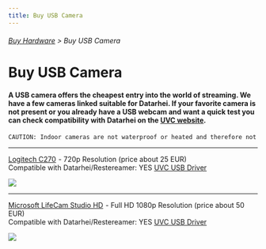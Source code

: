 ```yaml
---
title: Buy USB Camera
---
```

###### [Buy Hardware](../wiki/buy-hardware-index.html) > Buy USB Camera

# Buy USB Camera

#### A USB camera offers the cheapest entry into the world of streaming. We have a few cameras linked suitable for Datarhei. If your favorite camera is not present or you already have a USB webcam and want a quick test you can check compatibility with Datarhei on the <a target= "_blank" href="http://www.ideasonboard.org/uvc/#devices">UVC website</a>.

```sh
CAUTION: Indoor cameras are not waterproof or heated and therefore not suitable for outdoor use.
```

***
<a target= "_blank" rel="nofollow" href="http://www.amazon.de/gp/offer-listing/B003PAOAWG/ref=as_li_tl?ie=UTF8&camp=1638&creative=6742&creativeASIN=B003PAOAWG&linkCode=am2&tag=httpwwwdatarh-21">Logitech C270</a><img src="http://ir-de.amazon-adsystem.com/e/ir?t=httpwwwdatarh-21&l=am2&o=3&a=B003PAOAWG" width="1" height="1" border="0" alt="" style="border:none !important; margin:0px !important;" /> - 720p Resolution (price about 25 EUR)   
Compatible with Datarhei/Restereamer: YES <a target= "_blank" href="http: //www.ideasonboard.org/uvc/#devices">UVC USB Driver</a>

<a target= "_blank" rel="nofollow" href="http://www.amazon.de/gp/offer-listing/B003PAOAWG/ref=as_li_tl?ie=UTF8&camp=1638&creative=6742&creativeASIN=B003PAOAWG&linkCode=am2&tag=httpwwwdatarh-21"><img border="0" src="http://ws-eu.amazon-adsystem.com/widgets/q?_encoding=UTF8&ASIN=B003PAOAWG&Format=_SL250_&ID=AsinImage&MarketPlace=DE&ServiceVersion=20070822&WS=1&tag=httpwwwdatarh-21" ></a><img src="http://ir-de.amazon-adsystem.com/e/ir?t=httpwwwdatarh-21&l=as2&o=3&a=B003PAOAWG" width="1" height="1" border="0" alt="" style="border:none !important; margin:0px !important;" />

***
<a target= "_blank" rel="nofollow" href="http://www.amazon.de/gp/offer-listing/B009IUJMH0/ref=as_li_tl?ie=UTF8&camp=1638&creative=6742&creativeASIN=B009IUJMH0&linkCode=am2&tag=httpwwwdatarh-21">Microsoft LifeCam Studio HD</a><img src="http://ir-de.amazon-adsystem.com/e/ir?t=httpwwwdatarh-21&l=am2&o=3&a=B009IUJMH0" width="1" height="1" border="0" alt="" style="border:none !important; margin:0px !important;" /> - Full HD 1080p Resolution (price about 50 EUR)  
Compatible with Datarhei/Restereamer: YES <a target= "_blank" href="http: //www.ideasonboard.org/uvc/#devices">UVC USB Driver</a>   

<a target= "_blank" rel="nofollow" href="http://www.amazon.de/gp/offer-listing/B009IUJMH0/ref=as_li_tl?ie=UTF8&camp=1638&creative=6742&creativeASIN=B009IUJMH0&linkCode=am2&tag=httpwwwdatarh-21"><img border="0" src="http://ws-eu.amazon-adsystem.com/widgets/q?_encoding=UTF8&ASIN=B009IUJMH0&Format=_SL250_&ID=AsinImage&MarketPlace=DE&ServiceVersion=20070822&WS=1&tag=httpwwwdatarh-21" ></a><img src="http://ir-de.amazon-adsystem.com/e/ir?t=httpwwwdatarh-21&l=am2&o=3&a=B009IUJMH0" width="1" height="1" border="0" alt="" style="border:none !important; margin:0px !important;" />
